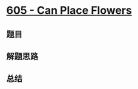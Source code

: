 # [605 - Can Place Flowers](https://leetcode.com/problems/can-place-flowers/)

## 题目


## 解题思路


## 总结


